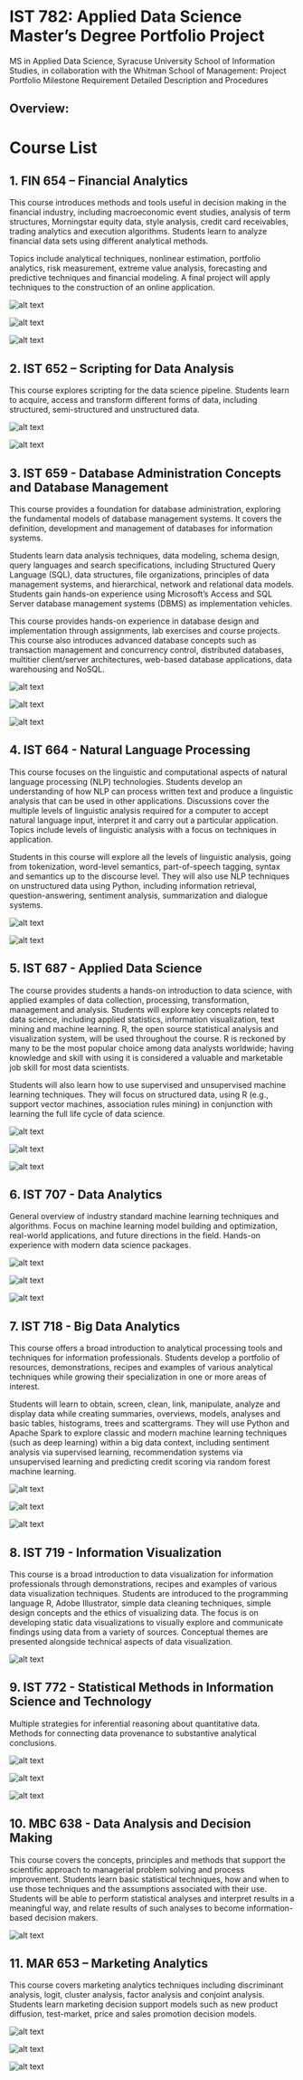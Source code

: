 # IST 782: Applied Data Science Master’s Degree Portfolio Project
MS in Applied Data Science, Syracuse University School of Information Studies, in collaboration with the Whitman School of Management: Project Portfolio Milestone Requirement Detailed Description and Procedures 

## Overview:


# Course List
## 1. FIN 654 – Financial Analytics

This course introduces methods and tools useful in decision making in the financial industry, including macroeconomic event studies, analysis of term structures, Morningstar equity data, style analysis, credit card receivables, trading analytics and execution algorithms. Students learn to analyze financial data sets using different analytical methods.

Topics include analytical techniques, nonlinear estimation, portfolio analytics, risk measurement, extreme value analysis, forecasting and predictive techniques and financial modeling. A final project will apply techniques to the construction of an online application.

![alt text](https://github.com/timhulak/IST_782_MS-_DS_Portfolio_Project_Detail/blob/main/PORTFOLIO/FIN_654_Financial_Analytics_Spring_2021/DJI.png)

![alt text](https://github.com/timhulak/IST_782_MS-_DS_Portfolio_Project_Detail/blob/main/PORTFOLIO/FIN_654_Financial_Analytics_Spring_2021/A.png)

![alt text](https://github.com/timhulak/IST_782_MS-_DS_Portfolio_Project_Detail/blob/main/PORTFOLIO/FIN_654_Financial_Analytics_Spring_2021/B.png)

## 2. IST 652 – Scripting for Data Analysis

This course explores scripting for the data science pipeline. Students learn to acquire, access and transform different forms of data, including structured, semi-structured and unstructured data.

![alt text](https://github.com/timhulak/IST_782_MS-_DS_Portfolio_Project_Detail/blob/main/PORTFOLIO/IST_652_Scripting_for_Data_Analysis_Summer_2021/Penalties.png)

![alt text](https://github.com/timhulak/IST_782_MS-_DS_Portfolio_Project_Detail/blob/main/PORTFOLIO/IST_652_Scripting_for_Data_Analysis_Summer_2021/PPP%20Regression.png)

## 3. IST 659 - Database Administration Concepts and Database Management 

This course provides a foundation for database administration, exploring the fundamental models of database management systems. It covers the definition, development and management of databases for information systems.

Students learn data analysis techniques, data modeling, schema design, query languages and search specifications, including Structured Query Language (SQL), data structures, file organizations, principles of data management systems, and hierarchical, network and relational data models. Students gain hands-on experience using Microsoft’s Access and SQL Server database management systems (DBMS) as implementation vehicles.

This course provides hands-on experience in database design and implementation through assignments, lab exercises and course projects. This course also introduces advanced database concepts such as transaction management and concurrency control, distributed databases, multitier client/server architectures, web-based database applications, data warehousing and NoSQL.

![alt text](https://github.com/timhulak/IST_782_MS-_DS_Portfolio_Project_Detail/blob/main/PORTFOLIO/IST_659_Data_Admin_Concepts_Db_Mgmt_Fall_2020/conceptual%20model.png)

![alt text](https://github.com/timhulak/IST_782_MS-_DS_Portfolio_Project_Detail/blob/main/PORTFOLIO/IST_659_Data_Admin_Concepts_Db_Mgmt_Fall_2020/logical%20model.png)

![alt text](https://github.com/timhulak/IST_782_MS-_DS_Portfolio_Project_Detail/blob/main/PORTFOLIO/IST_659_Data_Admin_Concepts_Db_Mgmt_Fall_2020/ui%20app%20example.png)

## 4. IST 664 - Natural Language Processing  

This course focuses on the linguistic and computational aspects of natural language processing (NLP) technologies. Students develop an understanding of how NLP can process written text and produce a linguistic analysis that can be used in other applications. Discussions cover the multiple levels of linguistic analysis required for a computer to accept natural language input, interpret it and carry out a particular application. Topics include levels of linguistic analysis with a focus on techniques in application.

Students in this course will explore all the levels of linguistic analysis, going from tokenization, word-level semantics, part-of-speech tagging, syntax and semantics up to the discourse level. They will also use NLP techniques on unstructured data using Python, including information retrieval, question-answering, sentiment analysis, summarization and dialogue systems.

![alt text](https://github.com/timhulak/IST_782_MS-_DS_Portfolio_Project_Detail/blob/main/PORTFOLIO/IST_664_Natural_Language_Processing_Spring_2022/VADER_CLASSIFICATION.png)

![alt text](https://github.com/timhulak/IST_782_MS-_DS_Portfolio_Project_Detail/blob/main/PORTFOLIO/IST_664_Natural_Language_Processing_Spring_2022/VADER_VS_NAIVE_BAYES.png)

## 5. IST 687 - Applied Data Science 

The course provides students a hands-on introduction to data science, with applied examples of data collection, processing, transformation, management and analysis. Students will explore key concepts related to data science, including applied statistics, information visualization, text mining and machine learning. R, the open source statistical analysis and visualization system, will be used throughout the course. R is reckoned by many to be the most popular choice among data analysts worldwide; having knowledge and skill with using it is considered a valuable and marketable job skill for most data scientists.

Students will also learn how to use supervised and unsupervised machine learning techniques. They will focus on structured data, using R (e.g., support vector machines, association rules mining) in conjunction with learning the full life cycle of data science.

![alt text](https://github.com/timhulak/IST_782_MS-_DS_Portfolio_Project_Detail/blob/main/PORTFOLIO/IST_687_Introduction_to_Data_Science_Spring_2021/model%20output%201.png)

![alt text](https://github.com/timhulak/IST_782_MS-_DS_Portfolio_Project_Detail/blob/main/PORTFOLIO/IST_687_Introduction_to_Data_Science_Spring_2021/model%20output%202.png)

![alt text](https://github.com/timhulak/IST_782_MS-_DS_Portfolio_Project_Detail/blob/main/PORTFOLIO/IST_687_Introduction_to_Data_Science_Spring_2021/extra%20references.png)

## 6. IST 707 - Data Analytics 

General overview of industry standard machine learning techniques and algorithms. Focus on machine learning model building and optimization, real-world applications, and future directions in the field. Hands-on experience with modern data science packages.

![alt text](https://github.com/timhulak/IST_782_MS-_DS_Portfolio_Project_Detail/blob/main/PORTFOLIO/IST_707_Data_Analytics_Spring_2021/ARM.png)

![alt text](https://github.com/timhulak/IST_782_MS-_DS_Portfolio_Project_Detail/blob/main/PORTFOLIO/IST_707_Data_Analytics_Spring_2021/D%20Tree.png)

![alt text](https://github.com/timhulak/IST_782_MS-_DS_Portfolio_Project_Detail/blob/main/PORTFOLIO/IST_707_Data_Analytics_Spring_2021/KNN.png)

## 7. IST 718 - Big Data Analytics 

This course offers a broad introduction to analytical processing tools and techniques for information professionals. Students develop a portfolio of resources, demonstrations, recipes and examples of various analytical techniques while growing their specialization in one or more areas of interest.

Students will learn to obtain, screen, clean, link, manipulate, analyze and display data while creating summaries, overviews, models, analyses and basic tables, histograms, trees and scattergrams. They will use Python and Apache Spark to explore classic and modern machine learning techniques (such as deep learning) within a big data context, including sentiment analysis via supervised learning, recommendation systems via unsupervised learning and predicting credit scoring via random forest machine learning.

![alt text](https://github.com/timhulak/IST_782_MS-_DS_Portfolio_Project_Detail/blob/main/PORTFOLIO/IST_718_Big_Data_Analytics_Fall_2021/1%20Model.png)

![alt text](https://github.com/timhulak/IST_782_MS-_DS_Portfolio_Project_Detail/blob/main/PORTFOLIO/IST_718_Big_Data_Analytics_Fall_2021/Play%20Card.png)

![alt text](https://github.com/timhulak/IST_782_MS-_DS_Portfolio_Project_Detail/blob/main/PORTFOLIO/IST_718_Big_Data_Analytics_Fall_2021/Play%20Card%20Ex.png)


## 8. IST 719 - Information Visualization 

This course is a broad introduction to data visualization for information professionals through demonstrations, recipes and examples of various data visualization techniques. Students are introduced to the programming language R, Adobe Illustrator, simple data cleaning techniques, simple design concepts and the ethics of visualizing data. The focus is on developing static data visualizations to visually explore and communicate findings using data from a variety of sources. Conceptual themes are presented alongside technical aspects of data visualization.

![alt text](https://github.com/timhulak/IST_782_MS-_DS_Portfolio_Project_Detail/blob/main/PORTFOLIO/IST_719_Information_Visualization_Summer_2021/poster.png)

## 9. IST 772 - Statistical Methods in Information Science and Technology 

Multiple strategies for inferential reasoning about quantitative data. Methods for connecting data provenance to substantive analytical conclusions.

![alt text](https://github.com/timhulak/IST_782_MS-_DS_Portfolio_Project_Detail/blob/main/PORTFOLIO/IST_772_Quant_Reasoning_Data_Science_Fall_2021/usVac.png)

![alt text](https://github.com/timhulak/IST_782_MS-_DS_Portfolio_Project_Detail/blob/main/PORTFOLIO/IST_772_Quant_Reasoning_Data_Science_Fall_2021/CAvsUS.png)

![alt text](https://github.com/timhulak/IST_782_MS-_DS_Portfolio_Project_Detail/blob/main/PORTFOLIO/IST_772_Quant_Reasoning_Data_Science_Fall_2021/Bayesian.png)

## 10. MBC 638 - Data Analysis and Decision Making

This course covers the concepts, principles and methods that support the scientific approach to managerial problem solving and process improvement. Students learn basic statistical techniques, how and when to use those techniques and the assumptions associated with their use. Students will be able to perform statistical analyses and interpret results in a meaningful way, and relate results of such analyses to become information-based decision makers.

![alt text](https://github.com/timhulak/IST_782_MS-_DS_Portfolio_Project_Detail/blob/main/PORTFOLIO/MBC_638_Data_Anls_Decisn_Making_Fall_2020/Process.png)

## 11. MAR 653 – Marketing Analytics 

This course covers marketing analytics techniques including discriminant analysis, logit, cluster analysis, factor analysis and conjoint analysis. Students learn marketing decision support models such as new product diffusion, test-market, price and sales promotion decision models.

![alt text](https://github.com/timhulak/IST_782_MS-_DS_Portfolio_Project_Detail/blob/main/PORTFOLIO/MAR_653_Marketing_Analytics_Spring_2022/campaigns.png)

![alt text](https://github.com/timhulak/IST_782_MS-_DS_Portfolio_Project_Detail/blob/main/PORTFOLIO/MAR_653_Marketing_Analytics_Spring_2022/ROMI.png)

![alt text](https://github.com/timhulak/IST_782_MS-_DS_Portfolio_Project_Detail/blob/main/PORTFOLIO/MAR_653_Marketing_Analytics_Spring_2022/ROMI2.png)
